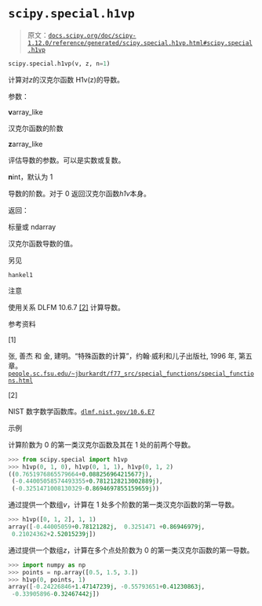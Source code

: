 # `scipy.special.h1vp`

> 原文：[`docs.scipy.org/doc/scipy-1.12.0/reference/generated/scipy.special.h1vp.html#scipy.special.h1vp`](https://docs.scipy.org/doc/scipy-1.12.0/reference/generated/scipy.special.h1vp.html#scipy.special.h1vp)

```py
scipy.special.h1vp(v, z, n=1)
```

计算对*z*的汉克尔函数 H1v(z)的导数。

参数：

**v**array_like

汉克尔函数的阶数

**z**array_like

评估导数的参数。可以是实数或复数。

**n**int，默认为 1

导数的阶数。对于 0 返回汉克尔函数*h1v*本身。

返回：

标量或 ndarray

汉克尔函数导数的值。

另见

`hankel1`

注意

使用关系 DLFM 10.6.7 [[2]](#r9744266c85c5-2) 计算导数。

参考资料

[1]

张, 善杰 和 金, 建明。“特殊函数的计算”，约翰·威利和儿子出版社, 1996 年, 第五章。[`people.sc.fsu.edu/~jburkardt/f77_src/special_functions/special_functions.html`](https://people.sc.fsu.edu/~jburkardt/f77_src/special_functions/special_functions.html)

[2]

NIST 数字数学函数库。[`dlmf.nist.gov/10.6.E7`](https://dlmf.nist.gov/10.6.E7)

示例

计算阶数为 0 的第一类汉克尔函数及其在 1 处的前两个导数。

```py
>>> from scipy.special import h1vp
>>> h1vp(0, 1, 0), h1vp(0, 1, 1), h1vp(0, 1, 2)
((0.7651976865579664+0.088256964215677j),
 (-0.44005058574493355+0.7812128213002889j),
 (-0.3251471008130329-0.8694697855159659j)) 
```

通过提供一个数组*v*，计算在 1 处多个阶数的第一类汉克尔函数的第一导数。

```py
>>> h1vp([0, 1, 2], 1, 1)
array([-0.44005059+0.78121282j,  0.3251471 +0.86946979j,
 0.21024362+2.52015239j]) 
```

通过提供一个数组*z*，计算在多个点处阶数为 0 的第一类汉克尔函数的第一导数。

```py
>>> import numpy as np
>>> points = np.array([0.5, 1.5, 3.])
>>> h1vp(0, points, 1)
array([-0.24226846+1.47147239j, -0.55793651+0.41230863j,
 -0.33905896-0.32467442j]) 
```

